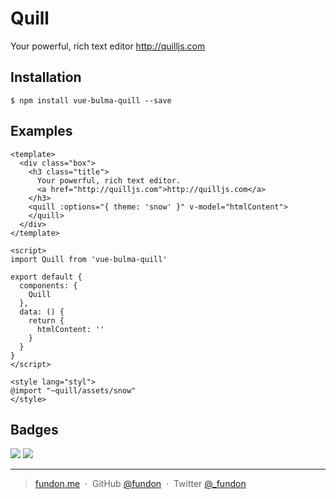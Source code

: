 # Quill

Your powerful, rich text editor http://quilljs.com


## Installation

```
$ npm install vue-bulma-quill --save
```


## Examples

```vue
<template>
  <div class="box">
    <h3 class="title">
      Your powerful, rich text editor.
      <a href="http://quilljs.com">http://quilljs.com</a>
    </h3>
    <quill :options="{ theme: 'snow' }" v-model="htmlContent">
    </quill>
  </div>
</template>

<script>
import Quill from 'vue-bulma-quill'

export default {
  components: {
    Quill
  },
  data: () {
    return {
      htmlContent: ''
    }
  }
}
</script>

<style lang="styl">
@import "~quill/assets/snow"
</style>
```


## Badges

![](https://img.shields.io/badge/license-MIT-blue.svg)
![](https://img.shields.io/badge/status-stable-green.svg)

---

> [fundon.me](https://fundon.me) &nbsp;&middot;&nbsp;
> GitHub [@fundon](https://github.com/fundon) &nbsp;&middot;&nbsp;
> Twitter [@_fundon](https://twitter.com/_fundon)
